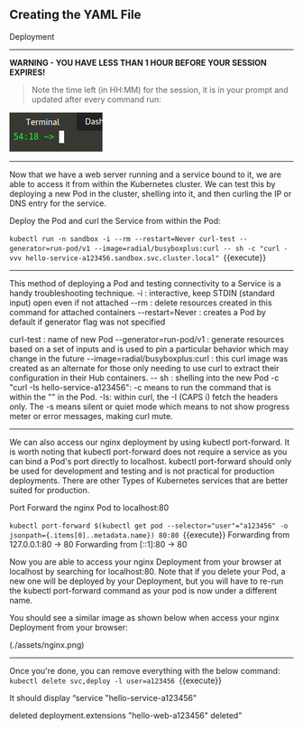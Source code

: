 ## Creating the YAML File
 Deployment

---

**WARNING - YOU HAVE LESS THAN 1 HOUR BEFORE YOUR SESSION EXPIRES!**

>Note the time left (in HH:MM) for the session, it is in your prompt and updated after every command run:

![Terminal Time Remaining](./assets/term-expire.png)

---


Now that we have a web server running and a service bound to it, we are able to access it from within the Kubernetes cluster. We can test this by deploying a new Pod in the cluster, shelling into it, and then curling the IP or DNS entry for the service.

Deploy the Pod and curl the Service from within the Pod:

`kubectl run -n sandbox -i --rm --restart=Never curl-test --generator=run-pod/v1 --image=radial/busyboxplus:curl -- sh -c "curl -vvv hello-service-a123456.sandbox.svc.cluster.local"
`{{execute}}

---
This method of deploying a Pod and testing connectivity to a Service is a handy troubleshooting technique.
-i : interactive, keep STDIN (standard input) open even if not attached
--rm : delete resources created in this command for attached containers
--restart=Never : creates a Pod by default if generator flag was not specified

curl-test : name of new Pod
--generator=run-pod/v1 : generate resources based on a set of inputs and is used to pin a particular behavior which may change in the future
--image=radial/busyboxplus:curl : this curl image was created as an alternate for those only needing to use curl to extract their configuration in their Hub containers.
-- sh : shelling into the new Pod
-c "curl -Is hello-service-a123456": -c means to run the command that is within the "" in the Pod.
-Is: within curl, the -I (CAPS i) fetch the headers only. The -s means silent or quiet mode which means to not show progress meter or error messages, making curl mute.

---

We can also access our nginx deployment by using kubectl port-forward. It is worth noting that kubectl port-forward does not require a service as you can bind a Pod's port directly to localhost. kubectl port-forward should only be used for development and testing and is not practical for production deployments. There are other Types of Kubernetes services that are better suited for production.

Port Forward the nginx Pod to localhost:80

`kubectl port-forward $(kubectl get pod --selector="user"="a123456" -o jsonpath={.items[0]..metadata.name}) 80:80
`{{execute}}
Forwarding from 127.0.0.1:80 -> 80 Forwarding from [::1]:80 -> 80

Now you are able to access your nginx Deployment from your browser at localhost by searching for localhost:80. Note that if you delete your Pod, a new one will be deployed by your Deployment, but you will have to re-run the kubectl port-forward command as your pod is now under a different name. 

You should see a similar image as shown below when access your nginx Deployment from your browser:


(./assets/nginx.png)

---

Once you're done, you can remove everything with the below command:
`kubectl delete svc,deploy -l user=a123456
`{{execute}}

It should display “service "hello-service-a123456"

deleted deployment.extensions "hello-web-a123456" deleted”

